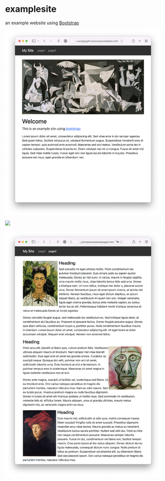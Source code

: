 # examplesite
an example website using [Bootstrap](https://getbootstrap.com/)

![](assets/images/screen1.png)

![](assets/images/screen2.png)

![](assets/images/screen3.png)

